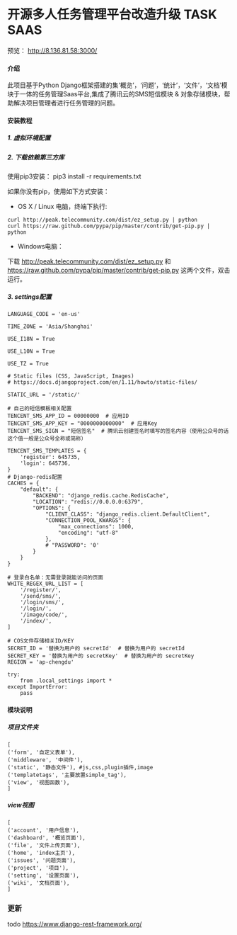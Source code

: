 # 开源多人任务管理平台改造升级 TASK SAAS

预览：
http://8.136.81.58:3000/

#### 介绍
此项目基于Python Django框架搭建的集‘概览’，‘问题’，‘统计’，‘文件’，‘文档’模块于一体的任务管理Saas平台,集成了腾讯云的SMS短信模块 & 对象存储模块，帮助解决项目管理者进行任务管理的问题。

#### 安装教程

##### 1.  虚拟环境配置

##### 2.  下载依赖第三方库

使用pip3安装： pip3 install -r requirements.txt

如果你没有pip，使用如下方式安装：

- OS X / Linux 电脑，终端下执行:


```
curl http://peak.telecommunity.com/dist/ez_setup.py | python
curl https://raw.github.com/pypa/pip/master/contrib/get-pip.py | python
```

- Windows电脑：

下载 http://peak.telecommunity.com/dist/ez_setup.py 和 https://raw.github.com/pypa/pip/master/contrib/get-pip.py 这两个文件，双击运行。

##### 3.  settings配置
```
LANGUAGE_CODE = 'en-us'

TIME_ZONE = 'Asia/Shanghai'

USE_I18N = True

USE_L10N = True

USE_TZ = True

# Static files (CSS, JavaScript, Images)
# https://docs.djangoproject.com/en/1.11/howto/static-files/

STATIC_URL = '/static/'

# 自己的短信模板相关配置
TENCENT_SMS_APP_ID = 00000000  # 应用ID
TENCENT_SMS_APP_KEY = "0000000000000"  # 应用Key
TENCENT_SMS_SIGN = "短信签名"  # 腾讯云创建签名时填写的签名内容（使用公众号的话这个值一般是公众号全称或简称）

TENCENT_SMS_TEMPLATES = {
    'register': 645735,
    'login': 645736,
}
# Django-redis配置
CACHES = {
    "default": {
        "BACKEND": "django_redis.cache.RedisCache",
        "LOCATION": "redis://0.0.0.0:6379",
        "OPTIONS": {
            "CLIENT_CLASS": "django_redis.client.DefaultClient",
            "CONNECTION_POOL_KWARGS": {
                "max_connections": 1000,
                "encoding": "utf-8"
            },
            # "PASSWORD": '0'
        }
    }
}

# 登录白名单：无需登录就能访问的页面
WHITE_REGEX_URL_LIST = [
    '/register/',
    '/send/sms/',
    '/login/sms/',
    '/login/',
    '/image/code/',
    '/index/',
]

# COS文件存储相关ID/KEY
SECRET_ID = '替换为用户的 secretId'  # 替换为用户的 secretId
SECRET_KEY = '替换为用户的 secretKey'  # 替换为用户的 secretKey
REGION = 'ap-chengdu'

try:
    from .local_settings import *
except ImportError:
    pass
```

#### 模块说明
##### 项目文件夹
```
[
('form', '自定义表单'), 
('middleware', '中间件'), 
('static', '静态文件'), #js,css,plugin插件,image
('templatetags', '主要放置simple_tag'),
('view', '视图函数'),
]
```

##### view视图
```
[
('account', '用户信息'), 
('dashboard', '概览页面'),
('file', '文件上传页面'),  
('home', 'index主页'),
('issues', '问题页面'),
('project', '项目'),
('setting', '设置页面'),
('wiki', '文档页面'),
]
```


### 更新
todo https://www.django-rest-framework.org/




